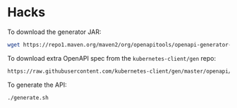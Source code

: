# Hacks

To download the generator JAR:
```bash
wget https://repo1.maven.org/maven2/org/openapitools/openapi-generator-cli/4.2.3/openapi-generator-cli-4.2.3.jar -O openapi-generator-cli.jar
```

To download extra OpenAPI spec from the `kubernetes-client/gen` repo:
```bash
https://raw.githubusercontent.com/kubernetes-client/gen/master/openapi/custom_objects_spec.json
```

To generate the API:
```bash
./generate.sh
```

